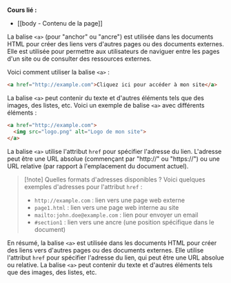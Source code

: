 **Cours lié :**
- [[body - Contenu de la page]]

La balise `<a>` (pour "anchor" ou "ancre") est utilisée dans les documents HTML pour créer des liens vers d'autres pages ou des documents externes. Elle est utilisée pour permettre aux utilisateurs de naviguer entre les pages d'un site ou de consulter des ressources externes.

Voici comment utiliser la balise `<a>` :

```HTML
<a href="http://example.com">Cliquez ici pour accéder à mon site</a>
```

La balise `<a>` peut contenir du texte et d'autres éléments tels que des images, des listes, etc. Voici un exemple de balise `<a>` avec différents éléments :

```HTML
<a href="http://example.com">
  <img src="logo.png" alt="Logo de mon site">
</a>
```

La balise `<a>` utilise l'attribut `href` pour spécifier l'adresse du lien. L'adresse peut être une URL absolue (commençant par "http://" ou "https://") ou une URL relative (par rapport à l'emplacement du document actuel).

> [!note] Quelles formats d'adresses disponibles ?
> Voici quelques exemples d'adresses pour l'attribut `href` :
> 
> -   `http://example.com` : lien vers une page web externe
> -   `page1.html` : lien vers une page web interne au site
> -   `mailto:john.doe@example.com` : lien pour envoyer un email
> -   `#section1` : lien vers une ancre (une position spécifique dans le document)

En résumé, la balise `<a>` est utilisée dans les documents HTML pour créer des liens vers d'autres pages ou des documents externes. Elle utilise l'attribut `href` pour spécifier l'adresse du lien, qui peut être une URL absolue ou relative. La balise `<a>` peut contenir du texte et d'autres éléments tels que des images, des listes, etc.